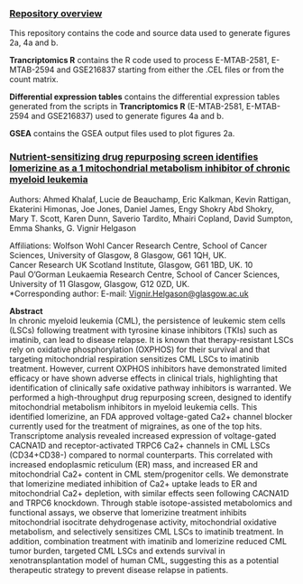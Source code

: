 ### <ins> Repository overview
This repository contains the code and source data used to generate figures 2a, 4a and b. <br />

**Trancriptomics R** contains the R code used to process E-MTAB-2581, E-MTAB-2594 and GSE216837 starting from either the .CEL files or from the count matrix. <br />

**Differential expression tables** contains the differential expression tables generated from the scripts in **Trancriptomics R** (E-MTAB-2581, E-MTAB-2594 and GSE216837) used to generate figures 4a and b. <br />

**GSEA** contains the GSEA output files used to plot figures 2a. <br />
  
### <ins> Nutrient-sensitizing drug repurposing screen identifies lomerizine as a 1 mitochondrial metabolism inhibitor of chronic myeloid leukemia </ins>
Authors: Ahmed Khalaf, Lucie de Beauchamp, Eric Kalkman, Kevin Rattigan, Ekaterini Himonas, Joe Jones, Daniel James, Engy Shokry Abd Shokry, Mary T. Scott, Karen Dunn, Saverio Tardito, Mhairi Copland, David Sumpton, Emma Shanks, G. Vignir Helgason

Affiliations:
Wolfson Wohl Cancer Research Centre, School of Cancer Sciences, University of Glasgow, 8 Glasgow, G61 1QH, UK.  <br />
Cancer Research UK Scotland Institute, Glasgow, G61 1BD, UK. 10 <br />
Paul O’Gorman Leukaemia Research Centre, School of Cancer Sciences, University of 11 Glasgow, Glasgow, G12 0ZD, UK. <br />
*Corresponding author: E-mail: Vignir.Helgason@glasgow.ac.uk <br />

**Abstract** <br />
In chronic myeloid leukemia (CML), the persistence of leukemic stem cells (LSCs) following treatment with tyrosine kinase inhibitors (TKIs) such as imatinib, can lead to disease relapse. It is  known that therapy-resistant LSCs rely on oxidative phosphorylation (OXPHOS) for their survival  and that targeting mitochondrial respiration sensitizes CML LSCs to imatinib treatment. However, current OXPHOS inhibitors have demonstrated limited efficacy or have shown adverse effects in  clinical trials, highlighting that identification of clinically safe oxidative pathway inhibitors is warranted. We performed a high-throughput drug repurposing screen, designed to identify  mitochondrial metabolism inhibitors in myeloid leukemia cells. This identified lomerizine, an FDA approved voltage-gated Ca2+ channel blocker currently used for the treatment of migraines, as one of the top hits. Transcriptome analysis revealed increased expression of voltage-gated  CACNA1D and receptor-activated TRPC6 Ca2+ channels in CML LSCs (CD34+CD38-) compared to normal counterparts. This correlated with increased endoplasmic reticulum (ER) mass, and increased ER and mitochondrial Ca2+ content in CML stem/progenitor cells. We demonstrate that lomerizine mediated inhibition of Ca2+ uptake leads to ER and mitochondrial Ca2+ depletion, with similar effects seen following CACNA1D and TRPC6 knockdown. Through stable isotope-assisted metabolomics and functional assays, we observe that lomerizine treatment inhibits mitochondrial isocitrate dehydrogenase activity, mitochondrial oxidative metabolism, and selectively sensitizes CML LSCs to imatinib treatment. In addition, combination treatment with imatinib and lomerizine reduced CML tumor burden, targeted CML LSCs and extends survival in xenotransplantation model of human CML, suggesting this as a potential therapeutic strategy to prevent disease relapse  in patients.
